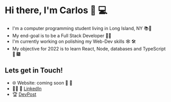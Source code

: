 <!--
**CDDR1/CDDR1** is a ✨ _special_ ✨ repository because its `README.md` (this file) appears on your GitHub profile.

Here are some ideas to get you started:

- 🔭 I’m currently working on ... 
- 🌱 I’m currently learning ... 
- 👯 I’m looking to collaborate on ...
- 🤔 I’m looking for help with ...
- 💬 Ask me about ...
- 📫 How to reach me: ...
- ⚡ Fun fact: ...
-->


# Hi there, I'm Carlos 👋 💻

- I'm a computer programming student living in Long Island, NY 📚🗽
- My end-goal is to be a Full Stack Developer 👨‍💻 
- I'm currently working on polishing my Web-Dev skills 🕸️ 🛠️ 
- My objective for 2022 is to learn React, Node, databases and TypeScript 🚀 🎆

## Lets get in Touch!

- 🌐 Website: coming soon 👀 🚧
- 👨‍💼 💼 [LinkedIn](https://www.linkedin.com/in/carlos-duque-77488b1b8/)
- 🏆 [DevPost](https://devpost.com/CDDR1?ref_content=user-portfolio&ref_feature=portfolio&ref_medium=global-nav)
